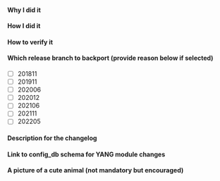 <!--
     Please make sure you've read and understood our contributing guidelines:
     https://github.com/Azure/SONiC/blob/gh-pages/CONTRIBUTING.md

     ** Make sure all your commits include a signature generated with `git commit -s` **

     If this is a bug fix, make sure your description includes "fixes #xxxx", or
     "closes #xxxx" or "resolves #xxxx"

     Please provide the following information:
-->

#### Why I did it

#### How I did it

#### How to verify it

#### Which release branch to backport (provide reason below if selected)

<!--
- Note we only backport fixes to a release branch, *not* features!
- Please also provide a reason for the backporting below.
- e.g.
- [x] 202006
-->

- [ ] 201811
- [ ] 201911
- [ ] 202006
- [ ] 202012
- [ ] 202106
- [ ] 202111
- [ ] 202205

#### Description for the changelog
<!--
Write a short (one line) summary that describes the changes in this
pull request for inclusion in the changelog:
-->

#### Link to config_db schema for YANG module changes
<!--
Provide a link to config_db schema for the table for which YANG model
is defined
Link should point to correct section on https://github.com/Azure/sonic-buildimage/blob/master/src/sonic-yang-models/doc/Configuration.md
-->

#### A picture of a cute animal (not mandatory but encouraged)

